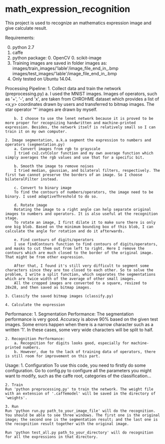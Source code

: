 # math_expression_recognition
This project is used to recognize an mathematics expression image and give calculate result.

Requirements:

0. python 2.7
0. caffe
0. python package:
	0. OpenCV
	0. scikit-image
0. Training images are saved in folder images as:
	images/train_images/'lable'/image_file_end_in_.bmp
	images/test_images/'lable'/image_file_end_in_.bmp
0. Only tested on Ubuntu 14.04.

Processing Pipeline:
	1. Collect data and train the network (preprocessing.py)
		a. I used the MNIST images.
		Images of operators, such as '+', '-', and 'x', are taken from CHROHME dataset which provides a list of <x,y> coordinates drawn by users and transferred to bitmap images. The star operator '*' images are drawn by myself.

		b. I choose to use the lenet network because it is proved to be more proper for recognizing handwritten and machine-printed expression. Besides, the network itself is relatively small so I can train it on my own computer.

	2. Image segmentation, a.k.a segment the expression to numbers and operators (segmentation.py)
		a. Convert images from rgb to grayscale
		I tried cv2.cvtColor function and my own average function which simply averages the rgb values and use that for a specific bit.

		b. Smooth the image to remove noises
		I tried median, gaussian, and bilateral filters, respectively. The first two cannot preserve the borders of an image. So I choose bilateralFilter instead.

		c. Convert to binary image
		To find the contours of numbers/operators, the image need to be binary. I used adaptiveThreshold to do so.

		d. Rotate image
		Rotating the image to a right angle can help separate original images to numbers and operators. It is also useful at the recognition stage. 
		To rotate an image, I first dilate it to make sure there is only one big blob. Based on the minimum bounding box of this blob, I can calculate the angle for rotation and do it afterwards.

		e. Find contours of digits/operators
		I use findContours function to find contours of digits/operators, and masks to cut them out from left to right. Here I remove the contours which are much closed to the border of the original image. That might be from other expression.

		After that, I found it's still very difficult to segment some characters since they are too closed to each other. So to solve the problem, I write a split function, which separates the segmentations which are twice width of the average of other small images.
		All the cropped images are converted to a square, resized to 28x28, and then saved as bitmap images.

	3. Classify the saved bitmap images (classify.py)

	4. Calculate the expression

Performance:
	1. Segmentation Performance:
	The segmentation performance is very good. Accuracy is above 90% based on the given test images. Some errors happen when there is a narrow character such as a written '1'. In these cases, some very wide characters will be split to half.

	2. Recognition Performance:
		a. Recognition for digits looks good, especially for machine-printed numbers. 
		b. However, due to the lack of training data of operators, there is still room for improvement on this part.

Usage:
	1. Configuration
	To use this code, you need to firstly do some configuration.
	Go to config.py to configure all the parameters you might want to modify, such as the caffe root, categories of the classification...

	2. Train
	Run 'python preprocessing.py' to train the network. The weight file with an extension of '.caffemodel' will be saved in the directory of 'weights'.

	3. Run
	Run 'python run.py path_to_your_image_file' will do the recognition. You should be able to see three windows. The first one is the original image; the second one is the segmentation result; and the last one is the recognition result together with the original image.

	Run 'python test_all.py path_to_your_directory' will do recognition for all the expressions in that directory.







